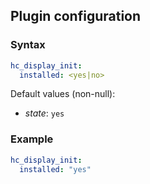 ## Plugin configuration

### Syntax

```yaml
hc_display_init:
  installed: <yes|no>
```

Default values (non-null):
* *state*: `yes`

### Example

```yaml
hc_display_init:
  installed: "yes"
```
